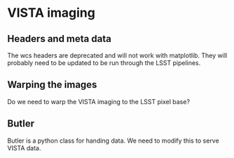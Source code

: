 # VISTA imaging

## Headers and meta data

The wcs headers are deprecated and will not work with matplotlib. They will probably need to be updated to be run through the LSST pipelines.

## Warping the images

Do we need to warp the VISTA imaging to the LSST pixel base?

## Butler

Butler is a python class for handing data. We need to modify this to serve VISTA data.
